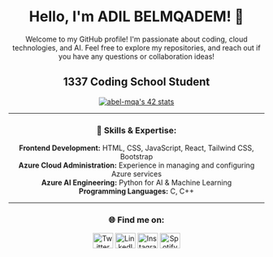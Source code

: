 <div align="center">

# Hello, I'm ADIL BELMQADEM! 👋

Welcome to my GitHub profile! I'm passionate about coding, cloud technologies, and AI. Feel free to explore my repositories, and reach out if you have any questions or collaboration ideas!

## 1337 Coding School Student

[![abel-mqa's 42 stats](https://badge.mediaplus.ma/binary/abel-mqa)](https://github.com/oakoudad/badge42)

---

### 🚀 Skills & Expertise:
**Frontend Development:** HTML, CSS, JavaScript, React, Tailwind CSS, Bootstrap  
**Azure Cloud Administration:** Experience in managing and configuring Azure services  
**Azure AI Engineering:** Python for AI & Machine Learning  
**Programming Languages:** C, C++

---

### 🌐 Find me on:

<p align="center">
  <a href="https://twitter.com/adiiilbe" target="_blank"><img align="center" src="https://cdn.jsdelivr.net/npm/simple-icons@3.0.1/icons/twitter.svg" alt="Twitter" height="30" width="40" /></a>
  <a href="https://www.linkedin.com/in/adil-belmqadem-8986332a0/" target="_blank"><img align="center" src="https://cdn.jsdelivr.net/npm/simple-icons@3.0.1/icons/linkedin.svg" alt="LinkedIn" height="30" width="40" /></a>
  <a href="https://www.instagram.com/adil________03/" target="_blank"><img align="center" src="https://cdn.jsdelivr.net/npm/simple-icons@3.0.1/icons/instagram.svg" alt="Instagram" height="30" width="40" /></a>
  <a href="https://open.spotify.com/user/4yrzzwvaro64s396ojjnecwwk" target="_blank"><img align="center" src="https://cdn.jsdelivr.net/npm/simple-icons@3.0.1/icons/spotify.svg" alt="Spotify" height="30" width="40" /></a>
</p>

</div>
